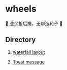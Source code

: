 # wheels
:hammer:  业余抢后排，无聊造轮子 :hammer:

## Directory

1. [ waterfall layout ](./waterfall)

2. [ Toast message ](./toast)
